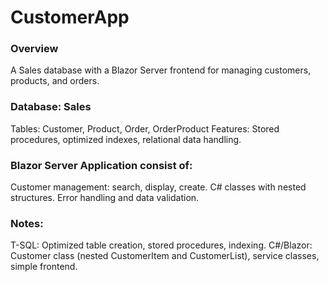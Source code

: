 # CustomerApp

### Overview
A Sales database with a Blazor Server frontend for managing customers, products, and orders.

### Database: Sales
Tables: Customer, Product, Order, OrderProduct
Features: Stored procedures, optimized indexes, relational data handling.

### Blazor Server Application consist of:
Customer management: search, display, create.
C# classes with nested structures.
Error handling and data validation.

### Notes:
T-SQL: Optimized table creation, stored procedures, indexing.
C#/Blazor: Customer class (nested CustomerItem and CustomerList), service classes, simple frontend.
